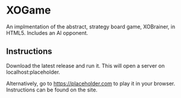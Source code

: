 # XOGame
An implmentation of the abstract, strategy board game, XOBrainer, in HTML5. Includes an AI opponent.

## Instructions
Download the latest release and run it. This will open a server on localhost:placeholder.

Alternatively, go to https://placeholder.com to play it in your browser. Instructions can be found on the site.